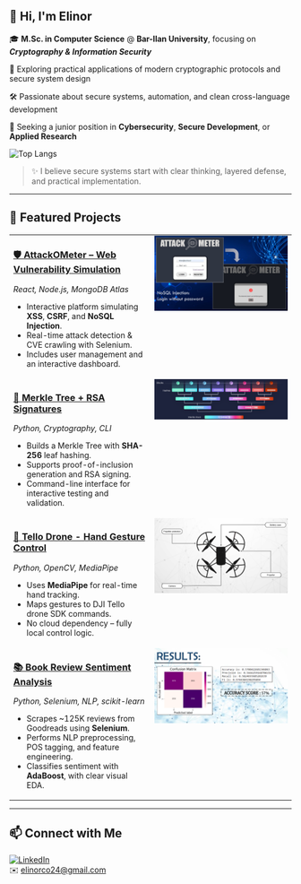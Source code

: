 ## 👋 Hi, I'm Elinor

🎓 **M.Sc. in Computer Science** @ **Bar-Ilan University**, focusing on **_Cryptography & Information Security_**

🔐 Exploring practical applications of modern cryptographic protocols and secure system design  

🛠️ Passionate about secure systems, automation, and clean cross-language development  

🚀 Seeking a junior position in **Cybersecurity**, **Secure Development**, or **Applied Research**

![Top Langs](https://github-readme-stats.vercel.app/api/top-langs/?username=ElinorCohen&layout=compact&langs_count=8&theme=github_dark&cache_seconds=10)

> ✨ I believe secure systems start with clear thinking, layered defense, and practical implementation.

---

## 🚀 Featured Projects

<table>
  <tr>
    <td valign="top" width="50%">
      <h3><a href="https://github.com/ElinorCohen/Attack-Detection-Full-Stack">🛡️ AttackOMeter – Web Vulnerability Simulation</a></h3>
      <p><em>React, Node.js, MongoDB Atlas</em></p>
      <ul>
        <li>Interactive platform simulating <strong>XSS</strong>, <strong>CSRF</strong>, and <strong>NoSQL Injection</strong>.</li>
        <li>Real-time attack detection & CVE crawling with Selenium.</li>
        <li>Includes user management and an interactive dashboard.</li>
      </ul>
    </td>
    <td valign="top">
      <img src="https://github.com/ElinorCohen/Attack-Detection-Full-Stack/blob/master/images/slide-13.png" width="100%">
    </td>
  </tr>
  <tr>
    <td valign="top" width="50%">
      <h3><a href="https://github.com/ElinorCohen/Merkle-Tree">🌳 Merkle Tree + RSA Signatures</a></h3>
      <p><em>Python, Cryptography, CLI</em></p>
      <ul>
        <li>Builds a Merkle Tree with <strong>SHA-256</strong> leaf hashing.</li>
        <li>Supports proof-of-inclusion generation and RSA signing.</li>
        <li>Command-line interface for interactive testing and validation.</li>
      </ul>
    </td>
    <td valign="top">
      <img src="https://github.com/ElinorCohen/Merkle-Tree/blob/main/images/merkle.png" width="100%">
    </td>
  </tr>
  <tr>
    <td valign="top" width="50%">
      <h3><a href="https://github.com/ElinorCohen/Tello-Drone">🤖 Tello Drone - Hand Gesture Control</a></h3>
      <p><em>Python, OpenCV, MediaPipe</em></p>
      <ul>
        <li>Uses <strong>MediaPipe</strong> for real-time hand tracking.</li>
        <li>Maps gestures to DJI Tello drone SDK commands.</li>
        <li>No cloud dependency – fully local control logic.</li>
      </ul>
    </td>
    <td valign="top">
      <img src="https://github.com/ElinorCohen/Tello-Drone/blob/main/images/slide-3.png" width="100%">
    </td>
  </tr>
  <tr>
    <td valign="top" width="50%">
      <h3><a href="https://github.com/ElinorCohen/Books-Reviews">📚 Book Review Sentiment Analysis</a></h3>
      <p><em>Python, Selenium, NLP, scikit-learn</em></p>
      <ul>
        <li>Scrapes ~125K reviews from Goodreads using <strong>Selenium</strong>.</li>
        <li>Performs NLP preprocessing, POS tagging, and feature engineering.</li>
        <li>Classifies sentiment with <strong>AdaBoost</strong>, with clear visual EDA.</li>
      </ul>
    </td>
    <td valign="top">
      <img src="https://github.com/ElinorCohen/Books-Reviews/blob/main/images/slide-30.png" width="100%">
    </td>
  </tr>
</table>

---

## 📫 Connect with Me

[![LinkedIn](https://img.shields.io/badge/LinkedIn-blue?logo=linkedin)](https://www.linkedin.com/in/your-link)  
✉️ [elinorco24@gmail.com](mailto:elinorco24@gmail.com)
